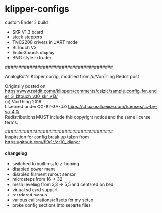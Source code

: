 # klipper-configs

custom Ender 3 build

- SKR V1.3 board
- stock steppers
- TMC2208 drivers in UART mode
- BLTouch V3
- Ender3 stock display
- BMG style extruder

########################################

AnalogBot's Klipper config, modified from /u/VonThing Reddit post

Originally posted on https://www.reddit.com/r/klippers/comments/csjzid/sample_config_for_ender_3_bltouch_v30_skr_v13/  
(c) VonThing 2019  
Licensed under CC-BY-SA-4.0 https://choosealicense.com/licenses/cc-by-sa-4.0/  
Redistributions MUST include this copyright notice and the same license terms.

########################################  
Inspiration for config break up taken from https://github.com/fl0r1s/cr10_klipper

#### changelog
- switched to builtin safe z-homing
- disabled power menu
- disabled filament runout sensor
- microsteps from 16 -> 32
- mesh leveling from 3,3 -> 5,5 and centered on bed
- virtual sd card support
- reordered menus
- various calibrations/offsets for my setup
- broke config sections into separte files
